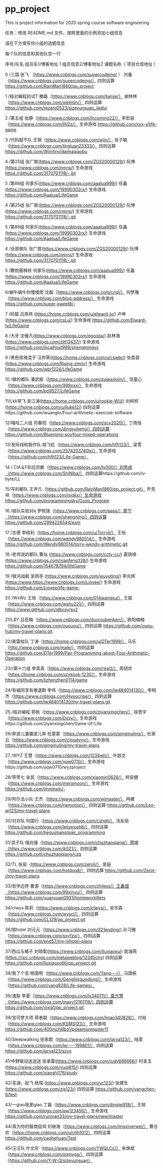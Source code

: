 # pp_project
This is project information  for 2020 spring course software engineering 


任务：修改  README.md 文件，按照里面的示例添加小组信息


﻿请在下方填写你小组的选题信息


每个队的信息和其他队空一行

序号/队名      组员名1/博客地址 1                            组员信息2/博客地址2                             课题名称（ 项目仓库地址 ）

0 /三国    张飞 （https://www.cnblogs.com/supercodeing/ ） 刘备（https://www.cnblogs.com/supercodeing/）  四则运算  https://github.com/RainMan1860/pp_project  

1 /结对编程初试T  滕磊（https://www.cnblogs.com/lianse/）  谢林林（https://www.cnblogs.com/xielinlin/）    四则运算 https://github.com/rezero0523/sizeyunsuan_jiedui

2 /第五组  张静（https://www.cnblogs.com/Incoming22/） 李宏丽（https://www.cnblogs.com/lhl2z/） 生命游戏 https://github.com/xxx-y/life-game

3 /代码敲不队   王锦（https://www.cnblogs.com/wjin/） 张子毓（https://www.cnblogs.com/lingluan23333/）  四则运算 https://github.com/Wjinfiny/daimaqiaobu

4 /第25组  张广胜(https://www.cnblogs.com/ZGS20000129/) 阮博(https://www.cnblogs.com/nmrsj/)  生命游戏  https://github.com/3170701118/-.git

5 /第88组  何家乐(https://www.cnblogs.com/aaalua999/) 任鑫(https://www.cnblogs.com/19990302rx/)  生命游戏  https://github.com/Aaalua/LifeGame

4 /第25组  张广胜(https://www.cnblogs.com/ZGS20000129/) 阮博(https://www.cnblogs.com/nmrsj/)  生命游戏  https://github.com/3170701118/-.git

5 /第88组  何家乐(https://www.cnblogs.com/aaalua999/) 任鑫(https://www.cnblogs.com/19990302rx/)  生命游戏  https://github.com/Aaalua/LifeGame

4 /全部做队  张广胜(https://www.cnblogs.com/ZGS20000129/) 阮博(https://www.cnblogs.com/nmrsj/)  生命游戏  https://github.com/3170701118/-.git

5 /鞭炮塞棉袄  何家乐(https://www.cnblogs.com/aaalua999/) 任鑫(https://www.cnblogs.com/19990302rx/)  生命游戏  https://github.com/Aaalua/LifeGame

6/蜗牛蜗牛你慢慢爬  沈磊（https://www.cnblogs.com/cnsl/）     何梦雅（https://www.cnblogs.com/blog-address/） 生命游戏  https://github.com/super-sweet8/-

7 /码猿    吕燕伟 (https://home.cnblogs.com/u/elward-lv/)      卢坤 (https://www.cnblogs.com/csLu/)  生命游戏    https://github.com/Elward-lv/LifeGame

8 /大牙  沈傲凡(https://www.cnblogs.com/egoista/) 赵林海(https://www.cnblogs.com/zlh13437/)  生命游戏  https://github.com/localhost999/shengmingyx

9 /黑色玫瑰混子   汪邦荣(https://home.cnblogs.com/u/cswbr/)    张苗苗(https://www.cnblogs.com/Rising-zmm/)    生命游戏 https://github.com/wbr1224/LifeGame

10 /做的都队    潘武振（https://www.cnblogs.com/zuiaixinxin/）  饶童心（https://www.cnblogs.com/999xxx/）  生命游戏 https://github.com/pp9527/LifeGame


11/Lkk带飞    吴江涛(https://home.cnblogs.com/u/rookie-WU/)    刘柯柯(https://home.cnblogs.com/u/liuke12/)	四则运算https://github.com/wuangto/Four-arithmetic-exercise-software

12/嘻哈二人组     司春阳（https://www.cnblogs.com/scy2020/） 丁雨恒（https://www.cnblogs.com/dingyuheng/）四则运算 https://github.com/Blueming-scy/four-mixed-operations

13/发际线和我作队 胡飞虹（https://www.cnblogs.com/hfh123/）  梁雪（https://www.cnblogs.com/2574203740lx/）  生命游戏（https://github.com/hfh123/Life-Game）

14 / CIA＆FBI吕宗鹏（https://www.cnblogs.com/lv000/）刘思成（https://www.cnblogs.com/ShiNiba/）  四则运算https://github.com/lv-byte/LL

15/写的都队 王尹凡（https://github.com/RainMan1860/pp_project.git）  乔克祥（https://www.cnblogs.com/jsjqkx/）生命游戏https://github.com/programmingsky/Coop_Program

16 /结队实验对a 罗皖瑞（https://www.cnblogs.com/pass/）盛宁（https://www.cnblogs.com/shengning/）四则运算 https://github.com/2994226544/exm

17 /古德  李桃利（https://home.cnblogs.com/u/Torryli/）  王怡（https://www.cnblogs.com/wendy980514/） 生命游戏 https://github.com/Wendy980514/torry-wendy-arithmetic.git

18 /老师说的都队  曹灿 (https://www.cnblogs.com/cctv-cc/)  夏晓峰 (https://www.cnblogs.com/xiaofeng338/)  生命游戏 https://github.com/154678794/lifeGame

19 /银河战舰  吴雨亭 (https://www.cnblogs.com/wuyuting/) 李光辉(https://www.https://www.cnblogs.com/Liovee/) 生命游戏 https://github.com/Liovee/life-game-

20 /WxWz 王旭（https://www.cnblogs.com/014wangxu/） 王振（https://www.cnblogs.com/wshu221/） 四则运算 https://www.gitHub.com/jdbcsy/sy2

21/L$Y      吕亚楠（https://www.cnblogs.com/duoroubenben/） 欧阳楠楠（https://www.cnblogs.com/ououou/）    四则运算  https://github.com/ouou-hub/my-travel-plans.git

22/奥雷给队 丁涛（https://home.cnblogs.com/u/DTer1999/）	马乐（http://www.cnblogs.com/male/）	四则运算 https://github.com/DTer1999/Pair-Programming-about-Four-Arithmetic-Operation

23//第十六组 李真真（https://www.cnblogs.com/real2/） 周韧欢（https://home.cnblogs.com/u/vkook-1230/） 生命游戏  https://github.com/lizhenzhen0114/game

24/有福同享有难退群 李伟（https://www.cnblogs.com/lw484014130/） 李相杰（https://www.cnblogs.com/Hypocrise/） 四则运算 https://github.com/lw484014130/my-travel-plans.git

25 /结对编程 郭帆（https://www.cnblogs.com/ziyanxingchen/） 徐思宇（https://www.cnblogs.com/Dxsy/） 生命游戏https://github.com/ziyanxingchen/Game-of-Life

26/奔波儿灞灞波儿奔  杜蒙蒙（https://www.cnblogs.com/qingmuling/）     杜家云（https://www.cnblogs.com/cloudyyy/） 生命游戏  https://github.com/qingmuling/my-travel-plans

27 /WYZ   王慧（https://www.cnblogs.com/1234wh/）      叶啟文（https://www.cnblogs.com/yqw0710/）          生命游戏https://github.com/yqw0710/wyzproject


28/零零七 金民（https://www.cnblogs.com/xiaomin0626/） 柯安健（https://www.cnblogs.com/meromoon/）          生命游戏 https://github.com/jinminxin/-

29/阿尔法小队  王杰（https://www.cnblogs.com/wjmaster/）  冉建（https://www.cnblogs.com/rjemotion/）       四则运算   https://github.com/Leo-wj123/my-travel-plans

30/对对队  何国行（https://www.cnblogs.com/cshgh/）   汤友丽（https://www.cnblogs.com/letusrushb/）     四则运算 https://github.com/heguohang/pair_programming

31/混子队   储兆强（https://www.cnblogs.com/chuzhaoqiang/）蒋坤（https://www.cnblogs.com/jk521/）  四则运算 https://github.com/chuzhaoqiang/czq

32/TL   张丽（https://www.cnblogs.com/zeroli/） 吴庭（https://www.cnblogs.com/hotdog8/） 四则远算 https://github.com/Zerol-i/my-travel-plans

33/哲学边界   曹源（https://www.cnblogs.com/zhiless/）王鑫煜（https://www.cnblogs.com/99xinyu/）  四则运算 https://github.com/yuanyuan0931/homeworkillers

34/clwys    陈莉（https://www.cnblogs.com/clwys/） 吴宇森（https://www.cnblogs.com/wyscl/）  四则运算 https://github.com/CL129/pp_project.git

36/猕hotel   刘元元（https://www.cnblogs.com/321ending/)   孙习雅（https://www.cnblogs.com/sxyfzq/）  四则运算  https://github.com/end57/my-nihotel-plans

37/西瓜与橘子 刘晓絮(https://www.cnblogs.com/liuxiaoxu/)   晁海燕(https://rpc.cnblogs.com/metaweblog/12345chy)   四则运算  https://github.com/liuxiaoxu66/pp_project.git

38/我了个去 杨国明（https://www.cnblogs.com/Yang---/） 冯国栋（https://www.cnblogs.com/Genghisguodong/） 生命游戏（https://github.com/yang828/Life-games）


39/渣梨 李夏（https://www.cnblogs.com/lx340111/）查方慧（https://www.cnblogs.com/maxy12161118/）四则运算 https://github.com/yixia1/pp_project.git

39/宝可梦大师  蒋者聪（https://www.cnblogs.com/lmao340828/） 付裕（https://www.cnblogs.com/KSMS123/） 生命游戏 https://github.com/400mchillbo1/pokemonmaster11

40/Sleepwalking  张家朗（https://www.cnblogs.com/larva123/）  陆雯（https://www.cnblogs.com/lw----199801/）  四则运算  https://github.com/larva123/szys

41/中野联动送送送 张承雷(https://www.cnblogs.com/judy666666/)  时圣玉(https://www.cnblogs.com/yuqi815/)  四则运算   https://github.com/xiaoshi176/study

42/芜湖，起飞  杨琛 (https://www.cnblogs.com/yc123/)  张建生(https://www.cnblogs.com/zjs123/)   四则运算  https://github.com/yangchen-6/test


43/一giao我里giao    丁磊（https://www.cnblogs.com/dinglei918/）  王旭（https://www.cnblogs.com/qw123456/）  生命游戏  https://github.com/runman33/my-travel-plans/new/master

44/真为你的智商捉鸡    刘继海（https://www.cnblogs.com/jingxinerwei/）  曹合欢（https://home.cnblogs.com/u/chh1012）  四则运算  https://github.com/caohehuan/Test

45/汪汪队  叶文庆（https://www.cnblogs.com/YWQLCc/）  朱焕斌（https://www.cnblogs.com/oqmyga/）  四则运算  
（https://github.com/Y-W-Q/sizeyunsuan）
